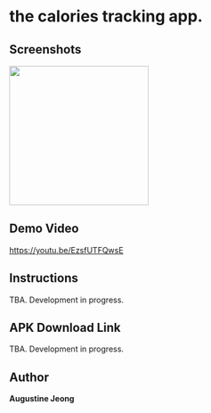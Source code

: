 # the calories tracking app.

## Screenshots 
<div>
<img src="https://user-images.githubusercontent.com/14143525/81024747-41fb1a00-8e29-11ea-9d09-0ac847b0dbbc.png" width="250">

## Demo Video
https://youtu.be/EzsfUTFQwsE
  
## Instructions
TBA. Development in progress.

## APK Download Link
TBA. Development in progress.
  
## Author
**Augustine Jeong**
